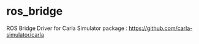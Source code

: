 # ros_bridge
ROS Bridge Driver for Carla Simulator package : https://github.com/carla-simulator/carla
